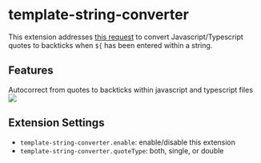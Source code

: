 # template-string-converter

This extension addresses [this request](https://github.com/microsoft/vscode/issues/56704) to convert Javascript/Typescript quotes to backticks when `${` has been entered within a string.

## Features

Autocorrect from quotes to backticks within javascript and typescript files
![](https://raw.githubusercontent.com/meganrogge/template-string-converter/master/src/demo/recording.gif)

## Extension Settings

* `template-string-converter.enable`: enable/disable this extension
* `template-string-converter.quoteType`: both, single, or double 
